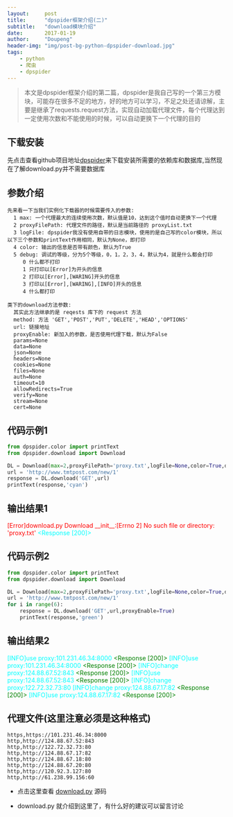 ```yaml
---
layout:     post
title:      "dpspider框架介绍(二)"
subtitle:   "download模块介绍"
date:       2017-01-19
author:     "Doupeng"
header-img: "img/post-bg-python-dpspider-download.jpg"
tags:
    - python
    - 爬虫
    - dpspider
---
```


> 本文是dpspider框架介绍的第二篇，dpspider是我自己写的一个第三方模块，可能存在很多不足的地方，好的地方可以学习，不足之处还请谅解，主要是继承了requests.request方法，实现自动加载代理文件，每个代理达到一定使用次数和不能使用的时候，可以自动更换下一个代理的目的

## 下载安装

先点击查看github项目地址[dpspider](https://github.com/doupengs/dpspider/blob/master/README.md)来下载安装所需要的依赖库和数据库,当然现在了解download.py并不需要数据库


## 参数介绍

```
先来看一下当我们实例化下载器的时候需要传入的参数:
  1 max: 一个代理最大的连续使用次数，默认值是10，达到这个值时自动更换下一个代理
  2 proxyFilePath: 代理文件的路径，默认是当前路径的 proxyList.txt
  3 logFile: dpspider我没有使用自带的日志模块，使用的是自己写的color模块，所以以下三个参数和printText作用相同，默认为None，即打印
  4 color: 输出的信息是否带有颜色，默认为True
  5 debug: 调试的等级，分为5个等级，0，1，2，3，4，默认为4，就是什么都会打印
     0 什么都不打印
     1 只打印以[Error]为开头的信息
     2 打印以[Error],[WARING]开头的信息
     3 打印以[Error],[WARING],[INFO]开头的信息
     4 什么都打印

类下的download方法参数:
  其实此方法继承的是 reqests 库下的 request 方法
  method: 方法 'GET','POST','PUT','DELETE','HEAD','OPTIONS'
  url: 链接地址
  proxyEnable: 新加入的参数，是否使用代理下载，默认为False
  params=None
  data=None
  json=None
  headers=None
  cookies=None
  files=None
  auth=None
  timeout=10
  allowRedirects=True
  verify=None
  stream=None
  cert=None
```

## 代码示例1

```python
from dpspider.color import printText
from dpspider.download import Download

DL = Download(max=2,proxyFilePath='proxy.txt',logFile=None,color=True,debug=4)
url = 'http://www.tmtpost.com/new/1'
response = DL.download('GET',url)
printText(response,'cyan')
```

## 输出结果1

<span style="color:red">[Error]download.py Download \_\_init\_\_:[Errno 2] No such file or directory: 'proxy.txt'</span>
<span style="color:cyan">\<Response [200]></span>


## 代码示例2

```python
from dpspider.color import printText
from dpspider.download import Download

DL = Download(max=2,proxyFilePath='proxy.txt',logFile=None,color=True,debug=4)
url = 'http://www.tmtpost.com/new/1'
for i in range(6):
    response = DL.download('GET',url,proxyEnable=True)
    printText(response,'green')
```

## 输出结果2


<span style="color:cyan">[INFO]use proxy:101.231.46.34:8000</span>
<span style="color:green">\<Response [200]\></span>
<span style="color:cyan">[INFO]use proxy:101.231.46.34:8000</span>
<span style="color:green">\<Response [200]\></span>
<span style="color:cyan">[INFO]change proxy:124.88.67.52:843</span>
<span style="color:green">\<Response [200]\></span>
<span style="color:cyan">[INFO]use proxy:124.88.67.52:843</span>
<span style="color:green">\<Response [200]\></span>
<span style="color:cyan">[INFO]change proxy:122.72.32.73:80</span>
<span style="color:cyan">[INFO]change proxy:124.88.67.17:82</span>
<span style="color:green">\<Response [200]\></span>
<span style="color:cyan">[INFO]use proxy:124.88.67.17:82</span>
<span style="color:green">\<Response [200]\></span>


## 代理文件(这里注意必须是这种格式)

```
https,https://101.231.46.34:8000
http,http://124.88.67.52:843
http,http://122.72.32.73:80
http,http://124.88.67.17:82
http,http://124.88.67.18:80
http,http://124.88.67.20:80
http,http://120.92.3.127:80
http,http://61.238.99.156:60
```


- 点击这里查看 [download.py](https://github.com/doupengs/dpspider/blob/master/dpspider/download.py) 源码

- download.py 就介绍到这里了，有什么好的建议可以留言讨论
